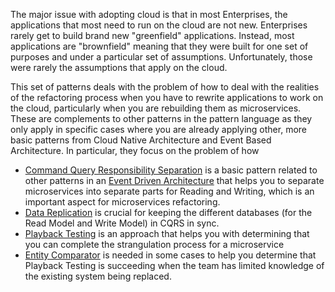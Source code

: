 The major issue with adopting cloud is that in most Enterprises, the applications that most need to run on the cloud are not new.  Enterprises rarely get to build brand new "greenfield" applications. Instead, most applications are "brownfield" meaning that they were built for one set of purposes and under a particular set of assumptions.  Unfortunately, those were rarely the assumptions that apply on the cloud.

This set of patterns deals with the problem of how to deal with the realities of the refactoring process when you have to rewrite applications to work on the cloud, particularly when you are rebuilding them as microservices.  These are complements to other patterns in the pattern language as they only apply in specific cases where you are already applying other, more basic patterns from Cloud Native Architecture and Event Based Architecture.  In particular, they focus on the problem of how 

* [Command Query Responsibility Separation](Command-Query-Responsibility-Separation.md) is a basic pattern related to other patterns in an [Event Driven Architecture](../Event-Based-Architecture/Event-Driven-Architecture.md) that helps you to separate microservices into separate parts for Reading and Writing, which is an important aspect for microservices refactoring.
* [Data Replication](Data-Replication.md) is crucial for keeping the different databases (for the Read Model and Write Model) in CQRS in sync.
* [Playback Testing](Playback-Testing.md) is an approach that helps you with determining that you can complete the strangulation process for a microservice
* [Entity Comparator](Entity-Comparator.md) is needed in some cases to help you determine that Playback Testing is succeeding when the team has limited knowledge of the existing system being replaced.

